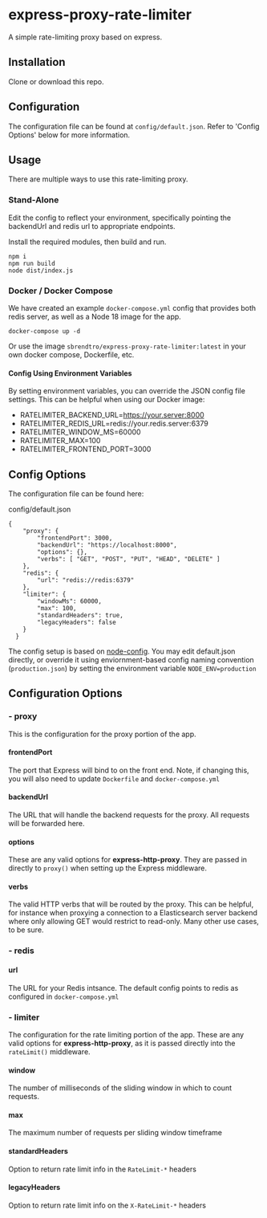 # express-proxy-rate-limiter
A simple rate-limiting proxy based on express.


## Installation
Clone or download this repo.

## Configuration
The configuration file can be found at `config/default.json`. Refer to 
'Config Options' below for more information.

## Usage
There are multiple ways to use this rate-limiting proxy.

### Stand-Alone
Edit the config to reflect your environment, specifically pointing the 
backendUrl and redis url to appropriate endpoints.

Install the required modules, then build and run.

```
npm i
npm run build
node dist/index.js
```

### Docker / Docker Compose
We have created an example `docker-compose.yml` config that provides both 
redis server, as well as a Node 18 image for the app.

```
docker-compose up -d
```

Or use the image `sbrendtro/express-proxy-rate-limiter:latest` in your own
docker compose, Dockerfile, etc.


#### Config Using Environment Variables
By setting environment variables, you can override the JSON config file 
settings. This can be helpful when using our Docker image:

- RATELIMITER_BACKEND_URL=https://your.server:8000
- RATELIMITER_REDIS_URL=redis://your.redis.server:6379
- RATELIMITER_WINDOW_MS=60000
- RATELIMITER_MAX=100
- RATELIMITER_FRONTEND_PORT=3000

## Config Options
The configuration file can be found here:

config/default.json
```
{
    "proxy": {
        "frontendPort": 3000,
        "backendUrl": "https://localhost:8000",
        "options": {},
        "verbs": [ "GET", "POST", "PUT", "HEAD", "DELETE" ]
    },
    "redis": {
        "url": "redis://redis:6379"
    },
    "limiter": {
        "windowMs": 60000,
        "max": 100,
        "standardHeaders": true,
        "legacyHeaders": false
    }
  }
```

The config setup is based on [node-config](https://www.npmjs.com/package/config).
You may edit default.json directly, or override it using enviornment-based config
naming convention (`production.json`) by setting the environment variable 
`NODE_ENV=production` 

## Configuration Options
### - proxy
This is the configuration for the proxy portion of the app.
#### frontendPort
The port that Express will bind to on the front end. Note, if changing this, 
you will also need to update `Dockerfile` and `docker-compose.yml`

#### backendUrl
The URL that will handle the backend requests for the proxy. All requests 
will be forwarded here.

#### options
These are any valid options for **express-http-proxy**. They are passed in 
directly to `proxy()` when setting up the Express middleware.

#### verbs
The valid HTTP verbs that will be routed by the proxy. This can be helpful, 
for instance when proxying a connection to a Elasticsearch server backend 
where only allowing GET would restrict to read-only. Many other use cases, 
to be sure.

### - redis
#### url
The URL for your Redis intsance. The default config points to redis as 
configured in `docker-compose.yml`

### - limiter
The configuration for the rate limiting portion of the app. These are any valid 
options for **express-http-proxy**, as it is passed directly into the 
`rateLimit()` middleware.
#### window
The number of milliseconds of the sliding window in which to count requests.

#### max
The maximum number of requests per sliding window timeframe

#### standardHeaders
Option to return rate limit info in the `RateLimit-*` headers

#### legacyHeaders
Option to return rate limit info on the `X-RateLimit-*` headers